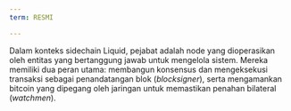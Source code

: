 ```yaml
---
term: RESMI

---
```

Dalam konteks sidechain Liquid, pejabat adalah node yang dioperasikan oleh entitas yang bertanggung jawab untuk mengelola sistem. Mereka memiliki dua peran utama: membangun konsensus dan mengeksekusi transaksi sebagai penandatangan blok (*blocksigner*), serta mengamankan bitcoin yang dipegang oleh jaringan untuk memastikan penahan bilateral (*watchmen*).